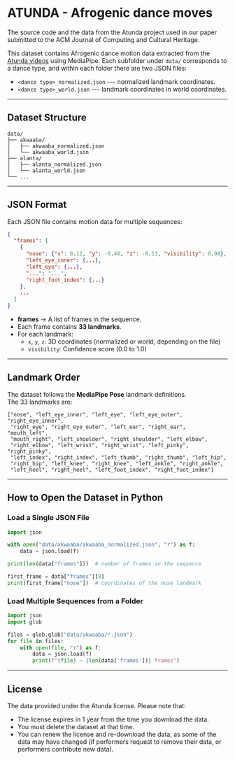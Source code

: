 # ATUNDA - Afrogenic dance moves
The source code and the data from the Atunda project used in our paper submitted to the ACM Journal of Computing and Cultural Heritage.

This dataset contains Afrogenic dance motion data extracted from the [Atunda videos](https://www.atunda.live/) using MediaPipe.
Each subfolder under `data/` corresponds to a dance type, and within each folder there are two JSON files:

-   `<dance type>_normalized.json` --- normalized landmark coordinates.
-   `<dance type>_world.json` --- landmark coordinates in world coordinates.

------------------------------------------------------------------------

## Dataset Structure

    data/
    ├── akwaaba/
    │   ├── akwaaba_normalized.json
    │   └── akwaaba_world.json
    ├── alanta/
    │   ├── alanta_normalized.json
    │   └── alanta_world.json
    └── ...

------------------------------------------------------------------------

## JSON Format

Each JSON file contains motion data for multiple sequences:

``` json
{
  "frames": [
    {
      "nose": {"x": 0.12, "y": -0.48, "z": -0.13, "visibility": 0.98},
      "left_eye_inner": {...},
      "left_eye": {...},
      "...": "...",
      "right_foot_index": {...}
    },
    ...
  ]
}
```

-   **frames** → A list of frames in the sequence.
-   Each frame contains **33 landmarks**.
-   For each landmark:
    -   `x`, `y`, `z`: 3D coordinates (normalized or world, depending on
        the file)
    -   `visibility`: Confidence score (0.0 to 1.0)

------------------------------------------------------------------------

## Landmark Order

The dataset follows the **MediaPipe Pose** landmark definitions.\
The 33 landmarks are:

    ["nose", "left_eye_inner", "left_eye", "left_eye_outer", "right_eye_inner",
     "right_eye", "right_eye_outer", "left_ear", "right_ear", "mouth_left",
     "mouth_right", "left_shoulder", "right_shoulder", "left_elbow",
     "right_elbow", "left_wrist", "right_wrist", "left_pinky", "right_pinky",
     "left_index", "right_index", "left_thumb", "right_thumb", "left_hip",
     "right_hip", "left_knee", "right_knee", "left_ankle", "right_ankle",
     "left_heel", "right_heel", "left_foot_index", "right_foot_index"]

------------------------------------------------------------------------

## How to Open the Dataset in Python

### Load a Single JSON File

``` python
import json

with open("data/akwaaba/akwaaba_normalized.json", "r") as f:
    data = json.load(f)

print(len(data["frames"]))  # number of frames in the sequence

first_frame = data["frames"][0]
print(first_frame["nose"])  # coordinates of the nose landmark
```

### Load Multiple Sequences from a Folder

``` python
import json
import glob

files = glob.glob("data/akwaaba/*.json")
for file in files:
    with open(file, "r") as f:
        data = json.load(f)
        print(f"{file} → {len(data['frames'])} frames")
```

------------------------------------------------------------------------

## License

The data provided under the Atunda license. 
Please note that:
- The license expires in 1 year from the time you download the data.
- You must delete the dataset at that time.
- You can renew the license and re-download the data, as some of the data may have changed (if performers request to remove their data, or performers contribute new data). 
